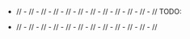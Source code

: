 - // - // - // - // - // - // - // - // - // - // - // - // 
                        TODO:





- // - // - // - // - // - // - // - // - // - // - // - // 